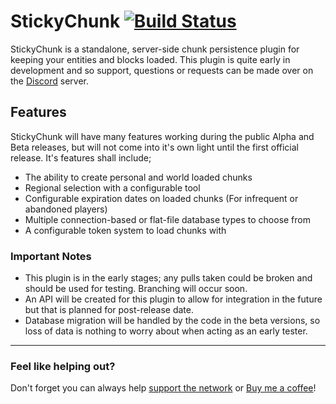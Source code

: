 # StickyChunk [![Build Status](http://ci.devonthe.rocks/buildStatus/icon?job=StickyChunk)](http://ci.devonthe.rocks/job/StickyChunk/)
StickyChunk is a standalone, server-side chunk persistence plugin for keeping your entities and blocks loaded. This plugin is quite early in development and so support, questions or requests can be made over on the [Discord](https://discord.gg/Bd8Jj6V) server.

## Features

StickyChunk will have many features working during the public Alpha and Beta releases, but will not come into it's own light until the first official release. It's features shall include;

- The ability to create personal and world loaded chunks
- Regional selection with a configurable tool
- Configurable expiration dates on loaded chunks (For infrequent or abandoned players)
- Multiple connection-based or flat-file database types to choose from
- A configurable token system to load chunks with

### Important Notes

- This plugin is in the early stages; any pulls taken could be broken and should be used for testing. Branching will occur soon.
- An API will be created for this plugin to allow for integration in the future but that is planned for post-release date.
- Database migration will be handled by the code in the beta versions, so loss of data is nothing to worry about when acting as an early tester.

-----

### Feel like helping out?

 Don't forget you can always help [support the network](https://www.patreon.com/user?u=4752514) or [Buy me a coffee](https://www.paypal.me/cossacksman)!
